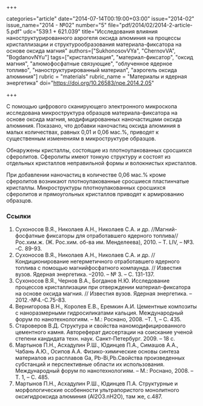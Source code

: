 +++

categories="article"
date="2014-07-14T00:19:00+03:00"
issue="2014-02"
issue_name="2014 - №02"
number="5"
file="pdf/2014/02/2014-2-article-5.pdf"
udc="539.1 + 621.039"
title="Исследования влияния наноструктурированного аэрогеля оксида алюминия на процессы кристаллизации и структурообразования материала-фиксатора на основе оксида магния"
authors=["SukhonosovVYa", "ChernovVA", "BogdanovNYu"]
tags=["кристаллизация", "материал-фиксатор", "оксид магния", "алюмофосфатные связующие", "облученное ядерное топливо", "наноструктурированный материал", "аэрогель оксида алюминия"]
rubric = "materials"
rubric_name = "Материалы и ядерная энергетика"
doi="https://doi.org/10.26583/npe.2014.2.05"

+++

С помощью цифрового сканирующего электронного микроскопа исследована микроструктура образцов материала-фиксатора на основе оксида магния, модифицированных наночастицами оксида алюминия. Показано, что добавки наночастиц оксида алюминия в малых количествах, равных 0,01 и 0,06 мас.%, приводят к существенным изменениям в микроструктуре образцов.

Обнаружены кристаллы, состоящие из плотноупакованных сросшихся сферолитов. Сферолиты имеют тонкую структуру и состоят из отдельных кристаллов неправильной формы и волокнистых кристаллов.

При добавлении наночастиц в количестве 0,06 мас.% кроме сферолитов возникают плотноупакованные сросшиеся пластинчатые кристаллы. Микроструктуры плотноупакованных сросшихся сферолитов и прямоугольных кристаллов приводят к армированию образцов.

### Ссылки

1. Сухоносов В.Я., Николаев А.Н., Николаев С.А. и др. //Магний-фосфатные фиксаторы для отработавшего ядерного топлива// Рос.хим.ж. (Ж. Рос.хим. об-ва им. Менделеева), 2010. – Т. LIV, – №3. –С. 89-93.
2. Сухоносов В.Я., Николаев А.Н., Николаев С.А. и др. // Кондиционирование негерметичного отработавшего ядерного топлива с помощью магнийфосфатного компаунда. // Известия вузов. Ядерная энергетика. –2010. – № 3. – С. 131-137.
3. Сухоносов В.Я., Чернов В.А., Богданов Н.Ю. Исследование процессов кристаллизации при отверждении материал-фиксатора на основе оксида магния. // Известия вузов. Ядерная энергетика. –2012.-№4.-С.75-83.
4. Вернигорова В.Н., Королев Е.В., Еремкин А.И. Цементные композиты с наноразмерными гидросиликатами кальция. Международный форум по нанотехнологиям. – М.: Роснано, 2008. –Т. 1, – С. 435.
5. Староверов В.Д. Структура и свойства наномодифицированного цементного камня. Автореферат диссертации на соискание ученой степени кандидата техн. наук. Санкт-Петербург. 2009. – 18 с.
6. Мартынов П.Н., Асхадулин Р.Ш., Юдинцев П.А., Симашов А.А., Чабань А.Ю., Осипов А.А. Физико-химические основы синтеза материалов из расплавов Ga, Pb-Bi,Pb.Свойства произведенных субстанций и перспективные области их использования. Международный форум по нанотехнологиям. – М.: Роснано, 2008. –Т. 1, – С. 485.
7. Мартынов П.Н., Асхадулин Р.Ш., Юдинцев П.А. Структурные и морфологические особенности ультрапористого монолитного оксигидроксида алюминия (Al2O3.nH2O), там же, с.487.